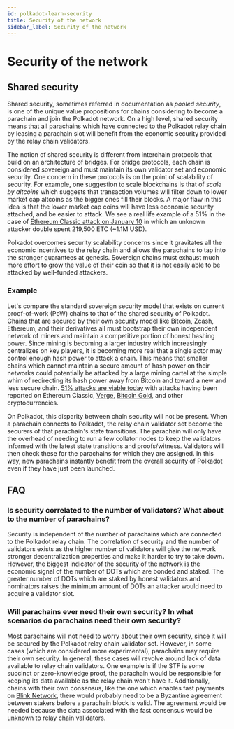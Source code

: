 ```yaml
---
id: polkadot-learn-security
title: Security of the network
sidebar_label: Security of the network
---
```


# Security of the network

## Shared security

Shared security, sometimes referred in documentation as _pooled security_, is one of the unique value propositions for chains considering to become a parachain and join the Polkadot network. On a high level, shared security means that all parachains which have connected to the Polkadot relay chain by leasing a parachain slot will benefit from the economic security provided by the relay chain validators. 

The notion of shared security is different from interchain protocols that build on an architecture of bridges. For bridge protocols, each chain is considered sovereign and must maintain its own validator set and economic security. One concern in these protocols is on the point of scalability of security. For example, one suggestion to scale blockchains is that of _scale by altcoins_ which suggests that transaction volumes will filter down to lower market cap altcoins as the bigger ones fill their blocks. A major flaw in this idea is that the lower market cap coins will have less economic security attached, and be easier to attack. We see a real life example of a 51% in the case of [Ethereum Classic attack on January 10](https://cointelegraph.com/news/ethereum-classic-51-attack-the-reality-of-proof-of-work) in which an unknown attacker double spent 219,500 ETC (~1.1M USD).

Polkadot overcomes security scalability concerns since it gravitates all the economic incentives to the relay chain and allows the parachains to tap into the stronger guarantees at genesis. Sovereign chains must exhaust much more effort to grow the value of their coin so that it is not easily able to be attacked by well-funded attackers. 

### Example

Let's compare the standard sovereign security model that exists on current proof-of-work (PoW) chains to that of the shared security of Polkadot. Chains that are secured by their own security model like Bitcoin, Zcash, Ethereum, and their derivatives all must bootstrap their own independent network of miners and maintain a competitive portion of honest hashing power. Since mining is becoming a larger industry which increasingly centralizes on key players, it is becoming more real that a single actor may control enough hash power to attack a chain. This means that smaller chains which cannot maintain a secure amount of hash power on their networks could potentially be attacked by a large mining cartel at the simple whim of redirecting its hash power away from Bitcoin and toward a new and less secure chain. [51% attacks are viable today](https://www.crypto51.app) with attacks having been reported on Ethereum Classic, [Verge](https://coincentral.com/verge-suffers-51-attack-hard-forks-in-response/), [Bitcoin Gold](https://bitcoingold.org/responding-to-attacks/), and other cryptocurrencies.

On Polkadot, this disparity between chain security will not be present. When a parachain connects to Polkadot, the relay chain validator set become the securers of that parachain's state transitions. The parachain will only have the overhead of needing to run a few collator nodes to keep the validators informed with the latest state transitions and proofs/witness. Validators will then check these for the parachains for which they are assigned. In this way, new parachains instantly benefit from the overall security of Polkadot even if they have just been launched.

## FAQ

### Is security correlated to the number of validators? What about to the number of parachains? 

Security is independent of the number of parachains which are connected to the Polkadot relay chain. The correlation of security and the number of validators exists as the higher number of validators will give the network stronger decentralization properties and make it harder to try to take down. However, the biggest indicator of the security of the network is the economic signal of the number of DOTs which are bonded and staked. The greater number of DOTs which are staked by honest validators and nominators raises the minimum amount of DOTs an attacker would need to acquire a validator slot. 

### Will parachains ever need their own security? In what scenarios do parachains need their own security?

Most parachains will not need to worry about their own security, since it will be secured by the Polkadot relay chain validator set. However, in some cases (which are considered more experimental), parachains may require their own security. In general, these cases will revolve around lack of data available to relay chain validators. One example is if the STF is some succinct or zero-knowledge proof, the parachain would be responsible for keeping its data available as the relay chain won't have it. Additionally, chains with their own consensus, like the one which enables fast payments on [Blink Network](https://www.youtube.com/watch?v=sf5GMDlG7Uk), there would probably need to be a Byzantine agreement between stakers before a parachain block is valid. The agreement would be needed because the data associated with the fast consensus would be unknown to relay chain validators.